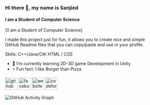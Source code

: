 ### Hi there 👋, my name is Sanjied
#### I am a Student of Computer Science
![I am a Student of Computer Science]

I made this project just for fun, it allows you to create nice and simple GitHub Readme files that you can copy/paste and use in your profile.

Skills: C++/Java/C#/ HTML / CSS

- 🌱 I’m currently learning 2D-3D game Development in Unity  
- ⚡ Fun fact: I like Burger than Pizza 


[<img src='https://cdn.jsdelivr.net/npm/simple-icons@3.0.1/icons/github.svg' alt='github' height='40'>](https://github.com/Sanjied2000)  [<img src='https://cdn.jsdelivr.net/npm/simple-icons@3.0.1/icons/facebook.svg' alt='facebook' height='40'>](https://www.facebook.com/https://www.facebook.com/sanjied.ahamed.1)  [<img src='https://cdn.jsdelivr.net/npm/simple-icons@3.0.1/icons/icloud.svg' alt='website' height='40'>](https://turbocodexbd.blogspot.com/)  [<img src='https://cdn.jsdelivr.net/npm/simple-icons@3.0.1/icons/codeforces.svg' alt='codeforces' height='40'>](https://codeforces.com/profile/sanjied_L)  
  

![GitHub Activity Graph](https://activity-graph.herokuapp.com/graph?username=Sanjied2000)  

